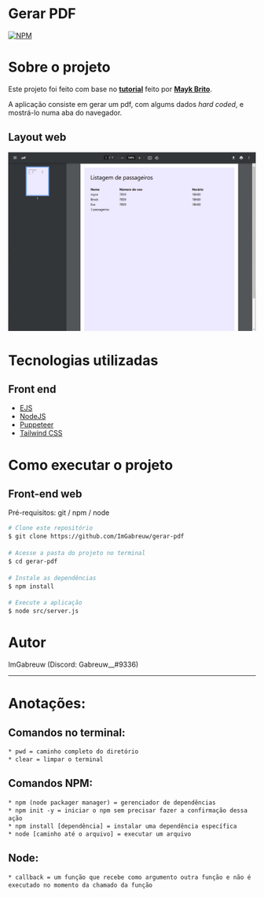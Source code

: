 # Gerar PDF
[![NPM](https://img.shields.io/npm/l/react)](https://github.com/ImGabreuw/gerar-pdf/blob/master/LICENSE) 

# Sobre o projeto

Este projeto foi feito com base no **[tutorial](https://www.youtube.com/watch?v=AoU7aEdTldE)** feito por **[Mayk Brito](https://github.com/maykbrito)**.

A aplicação consiste em gerar um pdf, com algums dados *hard coded*, e mostrá-lo numa aba do navegador.

## Layout web
![IMG 1](https://github.com/ImGabreuw/gerar-pdf/blob/master/.github/resultado.PNG)

# Tecnologias utilizadas
## Front end
- [EJS](https://ejs.co/)
- [NodeJS](https://nodejs.org/en/docs/)
- [Puppeteer](https://pptr.dev/)
- [Tailwind CSS](https://tailwindcss.com/docs)

# Como executar o projeto
## Front-end web
Pré-requisitos: git / npm / node

```bash
# Clone este repositório
$ git clone https://github.com/ImGabreuw/gerar-pdf

# Acesse a pasta do projeto no terminal
$ cd gerar-pdf

# Instale as dependências
$ npm install

# Execute a aplicação
$ node src/server.js
```

# Autor

ImGabreuw (Discord: Gabreuw__#9336)

---

# Anotações:

## Comandos no terminal:
    * pwd = caminho completo do diretório
    * clear = limpar o terminal

## Comandos NPM:
    * npm (node packager manager) = gerenciador de dependências
    * npm init -y = iniciar o npm sem precisar fazer a confirmação dessa ação
    * npm install [dependência] = instalar uma dependência específica
    * node [caminho até o arquivo] = executar um arquivo

## Node:
    * callback = um função que recebe como argumento outra função e não é executado no momento da chamado da função
